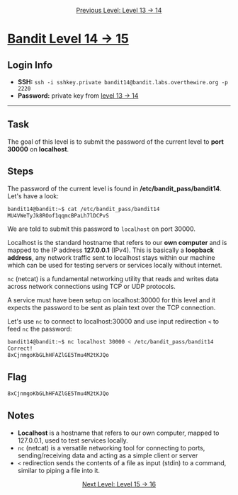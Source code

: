 <p align="center">
<a href="level-13→14.md">Previous Level: Level 13 → 14</a>
</p>

# [Bandit Level 14 → 15](https://overthewire.org/wargames/bandit/bandit15.html)

## Login Info
- **SSH:** `ssh -i sshkey.private bandit14@bandit.labs.overthewire.org -p 2220`
- **Password:** private key from [level 13 → 14](level-13→14.md)

---

## Task 
The goal of this level is to submit the password of the current level to **port 30000** on **localhost**.  

## Steps
The password of the current level is found in **/etc/bandit_pass/bandit14**.  
Let's have a look:
```bash
bandit14@bandit:~$ cat /etc/bandit_pass/bandit14
MU4VWeTyJk8ROof1qqmcBPaLh7lDCPvS
```
We are told to submit this password to `localhost` on port 30000.  

Localhost is the standard hostname that refers to our **own computer** and is mapped to the IP address **127.0.0.1** (IPv4). This is basically a **loopback address**, any network traffic sent to localhost stays within our machine which can be used for testing servers or services locally without internet.  

`nc` (netcat) is a fundamental networking utility that reads and writes data across network connections using TCP or UDP protocols.  

A service must have been setup on localhost:30000 for this level and it expects the password to be sent as plain text over the TCP connection.

Let's use `nc` to connect to localhost:30000 and use input redirection `<` to feed `nc` the password:
```bash
bandit14@bandit:~$ nc localhost 30000 < /etc/bandit_pass/bandit14
Correct!
8xCjnmgoKbGLhHFAZlGE5Tmu4M2tKJQo
```


## Flag 
```bash
8xCjnmgoKbGLhHFAZlGE5Tmu4M2tKJQo

```

## Notes
- **Localhost** is a hostname that refers to our own computer, mapped to 127.0.0.1, used to test services locally.
- `nc` (netcat) is a versatile networking tool for connecting to ports, sending/receiving data and acting as a simple client or server
- `<` redirection sends the contents of a file as input (stdin) to a command, similar to piping a file into it.



<p align="center">
<a href="level-15→16.md">Next Level: Level 15 → 16</a>
</p>



